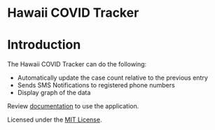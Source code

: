 Hawaii COVID Tracker
======================
# Introduction
The Hawaii COVID Tracker can do the following:
- Automatically update the case count relative to the previous entry
- Sends SMS Notifications to registered phone numbers
- Display graph of the data

Review [documentation](DOCUMENTATION.md) to use the application.

Licensed under the [MIT License](LICENSE).
